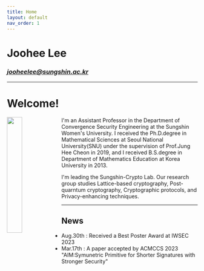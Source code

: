 ```yaml
---
title: Home
layout: default
nav_order: 1
---
```

# **Joohee Lee**
### *jooheelee@sungshin.ac.kr*
---
# Welcome!
<div>
    <img src="https://github.com/sungshincrypto/sungshincrypto.github.io/assets/143777085/85fb5360-3518-4651-910a-f7f2f5239a91" height="28%" width="28%" align="left"/>
        <p>I'm an Assistant Professor in the Department of Convergence Security Engineering at the Sungshin Women's University. I received the Ph.D.degree in Mathematical Sciences at Seoul National University(SNU) under the supervision of Prof.Jung Hee Cheon in 2019, and I received B.S.degree in Department of Mathematics Education at Korea University in 2013.</p>
    <p>I'm leading the Sungshin-Crypto Lab. Our research group studies Lattice-based cryptography, Post-quarntum cryptography, Cryptographic protocols, and Privacy-enhancing techniques.</p>
</div>

---

## News
- Aug.30th : Received a Best Poster Award at IWSEC 2023
- Mar.17th : A paper accepted by ACMCCS 2023
             "AIM:Symunetric Primitive for Shorter Signatures with Stronger Security"
  

[^1]: [It can take up to 10 minutes for changes to your site to publish after you push the changes to GitHub](https://docs.github.com/en/pages/setting-up-a-github-pages-site-with-jekyll/creating-a-github-pages-site-with-jekyll#creating-your-site).

[Just the Docs]: https://just-the-docs.github.io/just-the-docs/
[GitHub Pages]: https://docs.github.com/en/pages
[README]: https://github.com/just-the-docs/just-the-docs-template/blob/main/README.md
[Jekyll]: https://jekyllrb.com
[GitHub Pages / Actions workflow]: https://github.blog/changelog/2022-07-27-github-pages-custom-github-actions-workflows-beta/
[use this template]: https://github.com/just-the-docs/just-the-docs-template/generate

